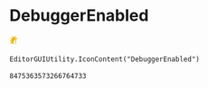 # DebuggerEnabled
![](/img/DebuggerEnabled.png)

``` CSharp
EditorGUIUtility.IconContent("DebuggerEnabled")
```
```
8475363573266764733
```
